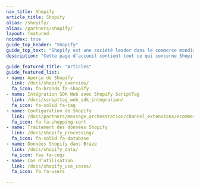 ```yaml
---
nav_title: Shopify
article_title: Shopify
alias: /shopify/
alias: /partners/shopify/
layout: featured
noindex: true
guide_top_header: "Shopify"
guide_top_text: "Shopify est une société leader dans le commerce mondial ; elle fournit des outils fiables pour démarrer, développer, commercialiser et gérer une entreprise de vente en détail de toute taille. Shopify améliore le commerce pour tous les utilisateurs avec une plateforme et des services conçus pour assurer la fiabilité tout en offrant une meilleure expérience d’achat pour les consommateurs où qu’ils soient."
description: "Cette page d’accueil contient tout ce qui concerne Shopify, y compris un aperçu de Shopify, sa configuration, le traitement des données Shopify, etc."

guide_featured_title: "Articles"
guide_featured_list:
- name: Aperçu de Shopify
  link: /docs/shopify_overview/
  fa_icon: fa-brands fa-shopify
- name: Intégration SDK Web avec Shopify ScriptTag
  link: /docs/scripttag_web_sdk_integration/
  fa_icon: fa-solid fa-tag
- name: Configuration de Shopify
  link: /docs/partners/message_orchestration/channel_extensions/ecommerce/shopify/setting_up_shopify/
  fa_icon: fa fa-shopping-cart
- name: Traitement des données Shopify
  link: /docs/shopify_processing/
  fa_icon: fa-solid fa-database
- name: Données Shopify dans Braze
  link: /docs/shopify_data/
  fa_icon: fas fa-cogs
- name: Cas d’utilisation
  link: /docs/shopify_use_cases/
  fa_icon: fa fa-users

---
```

<br><br>